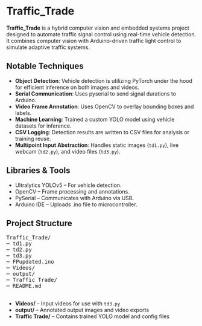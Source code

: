 <!DOCTYPE html>
<html lang="en">
<head>
  <meta charset="UTF-8" />
  <meta name="viewport" content="width=device-width, initial-scale=1.0"/>
  <title>Traffic_Trade</title>
</head>
<body>

  <h1>Traffic_Trade</h1>
  <p><strong>Traffic_Trade</strong> is a hybrid computer vision and embedded systems project designed to automate traffic signal control using real-time vehicle detection. It combines computer vision with Arduino-driven traffic light control to simulate adaptive traffic systems.</p>

  <h2>Notable Techniques</h2>
  <ul>
    <li><strong>Object Detection</strong>: Vehicle detection is utilizing PyTorch under the hood for efficient inference on both images and videos.</li>
    <li><strong>Serial Communication</strong>: Uses pyserial to send signal durations to Arduino.</li>
    <li><strong>Video Frame Annotation</strong>: Uses OpenCV to overlay bounding boxes and labels.</li>
    <li><strong>Machine Learning</strong>: Trained a custom YOLO model using vehicle datasets for inference.</li>
    <li><strong>CSV Logging</strong>: Detection results are written to CSV files for analysis or training reuse.</li>
    <li><strong>Multipoint Input Abstraction</strong>: Handles static images (<code>td1.py</code>), live webcam (<code>td2.py</code>), and video files (<code>td3.py</code>).</li>
  </ul>

  <h2>Libraries & Tools</h2>
  <ul>
    <li>Ultralytics YOLOv5 – For vehicle detection.</li>
    <li>OpenCV – Frame processing and annotations.</li>
    <li>PySerial – Communicates with Arduino via USB.</li>
    <li>Arduino IDE – Uploads .ino file to microcontroller.</li>
  </ul>

  <h2>Project Structure</h2>
  <pre>
Traffic_Trade/
─ td1.py
─ td2.py
─ td3.py
─ FPupdated.ino
─ Videos/
─ output/
─ Traffic Trade/
─ README.md
  </pre>

  <ul>
    <li><strong>Videos/</strong> – Input videos for use with <code>td3.py</code></li>
    <li><strong>output/</strong> – Annotated output images and video exports</li>
    <li><strong>Traffic Trade/</strong> – Contains trained YOLO model and config files</li>
  </ul>

</body>
</html>
